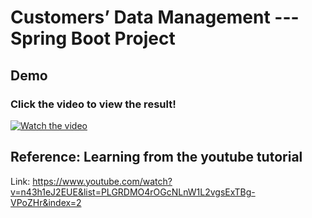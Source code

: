 # Customers’ Data Management --- Spring Boot Project 
## Demo 
### Click the video to view the result!
[![Watch the video](https://img.youtube.com/vi/ArYzjHxkxOs/hqdefault.jpg)](https://youtu.be/ArYzjHxkxOs)

## Reference: Learning from the youtube tutorial 
Link: https://www.youtube.com/watch?v=n43h1eJ2EUE&list=PLGRDMO4rOGcNLnW1L2vgsExTBg-VPoZHr&index=2
